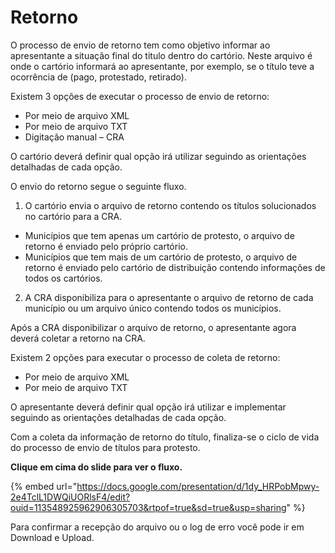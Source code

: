 # Retorno

O processo de envio de retorno tem como objetivo informar ao apresentante a situação final do titulo dentro do cartório. Neste arquivo é onde o cartório informará ao apresentante, por exemplo, se o título teve a ocorrência de (pago, protestado, retirado).

Existem 3 opções de executar o processo de envio de retorno:

* Por meio de arquivo XML
* Por meio de arquivo TXT
* Digitação manual – CRA

O cartório deverá definir qual opção irá utilizar seguindo as orientações detalhadas de cada opção.

O envio do retorno segue o seguinte fluxo.

1. O cartório envia o arquivo de retorno contendo os títulos solucionados no cartório para a CRA.

* &#x20;Municípios que tem apenas um cartório de protesto, o arquivo de retorno é enviado pelo próprio cartório.
* &#x20;Municípios que tem mais de um cartório de protesto, o arquivo de retorno é enviado pelo cartório de distribuição contendo informações de todos os cartórios.

2. &#x20;A CRA disponibiliza para o apresentante o arquivo de retorno de cada município ou um arquivo único contendo todos os municípios.

Após a CRA disponibilizar o arquivo de retorno, o apresentante agora deverá coletar a retorno  na CRA.

Existem 2 opções para executar o processo de coleta de retorno:

* Por meio de arquivo XML
* Por meio de arquivo TXT

O apresentante deverá definir qual opção irá utilizar e implementar seguindo as orientações detalhadas de cada opção.

Com a coleta da informação de retorno do título, finaliza-se o ciclo de vida do processo de envio de títulos para protesto.

&#x20;**Clique em cima do slide para ver o fluxo.**

{% embed url="https://docs.google.com/presentation/d/1dy_HRPobMpwy-2e4TclL1DWQiUORlsF4/edit?ouid=113548925962906305703&rtpof=true&sd=true&usp=sharing" %}

Para confirmar a recepção do arquivo ou o log de erro você pode ir em Download e Upload.

